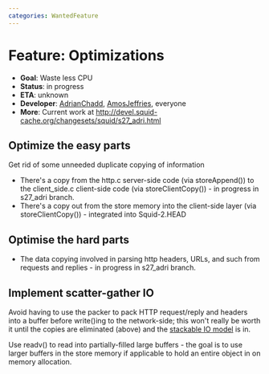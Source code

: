 ```yaml
---
categories: WantedFeature
---
```

# Feature: Optimizations

- **Goal**: Waste less CPU
- **Status**: in progress
- **ETA**: unknown
- **Developer**:
  [AdrianChadd](/AdrianChadd), [AmosJeffries](/AmosJeffries),
  everyone
- **More**: Current work at
  <http://devel.squid-cache.org/changesets/squid/s27_adri.html>

## Optimize the easy parts

Get rid of some unneeded duplicate copying of information

- There's a copy from the http.c server-side code (via storeAppend())
    to the client_side.c client-side code (via storeClientCopy()) - in
    progress in s27_adri branch.
- There's a copy out from the store memory into the client-side layer
    (via storeClientCopy()) - integrated into Squid-2.HEAD

## Optimise the hard parts

- The data copying involved in parsing http headers, URLs, and such
    from requests and replies - in progress in s27_adri branch.

## Implement scatter-gather IO

Avoid having to use the packer to pack HTTP request/reply and headers
into a buffer before write()ing to the network-side; this won't really
be worth it until the copies are eliminated (above) and the 
[stackable IO model](/Features/StackableIO)
is in.

Use readv() to read into partially-filled large buffers - the goal is to
use larger buffers in the store memory if applicable to hold an entire
object in on memory allocation.
